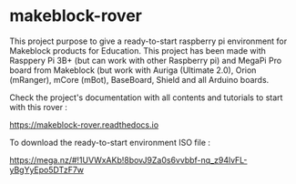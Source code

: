 # makeblock-rover
This project purpose to give a ready-to-start raspberry pi environment for Makeblock products for Education. This project has been made with Rasppery Pi 3B+ (but can work with other Raspberry pi) and MegaPi Pro board from Makeblock (but work with Auriga (Ultimate 2.0), Orion (mRanger), mCore (mBot), BaseBoard, Shield and all Arduino boards.

Check the project's documentation with all contents and tutorials to start with this rover : 

https://makeblock-rover.readthedocs.io

To download the ready-to-start environment ISO file :

https://mega.nz/#!1UVWxAKb!8bovJ9Za0s6vvbbf-nq_z94lvFL-yBgYyEpo5DTzF7w
